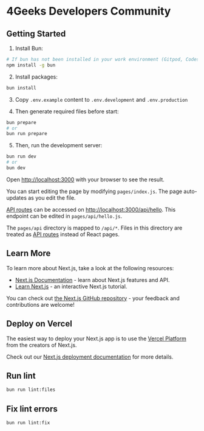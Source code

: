 # 4Geeks Developers Community

## Getting Started

1. Install Bun:

```bash
# If bun has not been installed in your work environment (Gitpod, Codespaces, and more)
npm install -g bun 
```

2. Install packages:

```bash
bun install
```

3. Copy `.env.example` content to `.env.development` and `.env.production`

4. Then generate required files before start:

```bash
bun prepare
# or
bun run prepare
```

5. Then, run the development server:

```bash
bun run dev
# or
bun dev
```

Open [http://localhost:3000](http://localhost:3000) with your browser to see the result.

You can start editing the page by modifying `pages/index.js`. The page auto-updates as you edit the file.

[API routes](https://nextjs.org/docs/api-routes/introduction) can be accessed on [http://localhost:3000/api/hello](http://localhost:3000/api/hello). This endpoint can be edited in `pages/api/hello.js`.

The `pages/api` directory is mapped to `/api/*`. Files in this directory are treated as [API routes](https://nextjs.org/docs/api-routes/introduction) instead of React pages.

## Learn More

To learn more about Next.js, take a look at the following resources:

- [Next.js Documentation](https://nextjs.org/docs) - learn about Next.js features and API.
- [Learn Next.js](https://nextjs.org/learn) - an interactive Next.js tutorial.

You can check out [the Next.js GitHub repository](https://github.com/vercel/next.js/) - your feedback and contributions are welcome!

## Deploy on Vercel

The easiest way to deploy your Next.js app is to use the [Vercel Platform](https://vercel.com/new?utm_medium=default-template&filter=next.js&utm_source=create-next-app&utm_campaign=create-next-app-readme) from the creators of Next.js.

Check out our [Next.js deployment documentation](https://nextjs.org/docs/deployment) for more details.

## Run lint
```bash
bun run lint:files
```

## Fix lint errors
```bash
bun run lint:fix
```
